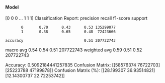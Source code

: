 #### Model
[0 0 0 ... 1 1 1]
Classification Report:
              precision    recall  f1-score   support

           0       0.70      0.43      0.53 135299077
           1       0.38      0.65      0.48  72423666

    accuracy                           0.51 207722743
   macro avg       0.54      0.54      0.51 207722743
weighted avg       0.59      0.51      0.52 207722743

Accuracy: 0.5092184441257835
Confusion Matrix:
[[58576374 76722703]
 [25223788 47199878]]
Confusion Matrix (%):
[[28.199307   36.93514821]
 [12.14300737 22.72253742]]
